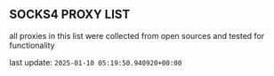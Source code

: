 ## SOCKS4 PROXY LIST

all proxies in this list were collected from open sources and tested for functionality

last update: `2025-01-10 05:19:50.940920+00:00`